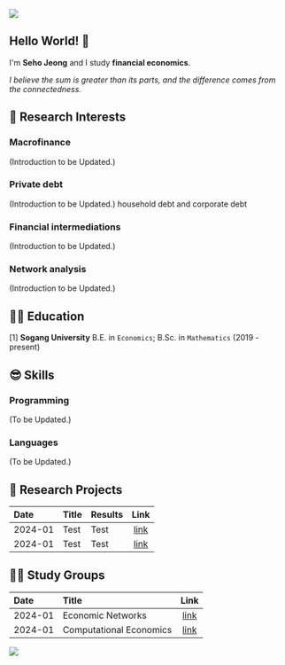 <img src="https://capsule-render.vercel.app/api?type=waving&color=gradient&customColorList=27&height=100&section=header" />

## Hello World! 👋
I'm **Seho Jeong** and I study **financial economics**.

*I believe the sum is greater than its parts, and the difference comes from the connectedness.*


## 🤩 Research Interests
### Macrofinance
(Introduction to be Updated.)
### Private debt 
(Introduction to be Updated.)
household debt and corporate debt
### Financial intermediations
(Introduction to be Updated.)
### Network analysis
(Introduction to be Updated.)


## 👨‍🎓 Education
\[1\] **Sogang University** B.E. in `Economics`; B.Sc. in `Mathematics` (2019 - present)


## 😎 Skills
### Programming
(To be Updated.)
### Languages
(To be Updated.)


## 📑 Research Projects
|Date   |Title                   |Results |Link|
|:------|:-----------------------|:-------|:------:|
|2024-01|Test                    |Test    |[link]()|
|2024-01|Test                    |Test    |[link]()|


## 🧑‍🏫 Study Groups
|Date   |Title                   |Link|
|:------|:-----------------------|:------:|
|2024-01|Economic Networks       |[link]()|
|2024-01|Computational Economics |[link]()|


<img src="https://capsule-render.vercel.app/api?type=waving&color=gradient&customColorList=27&height=100&section=footer" />
